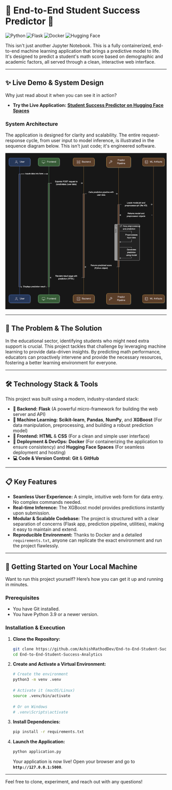 # 🚀 End-to-End Student Success Predictor 🚀

![Python](https://img.shields.io/badge/Python-3.9%2B-3776AB?style=for-the-badge&logo=python)
![Flask](https://img.shields.io/badge/Flask-2.x-black?style=for-the-badge&logo=flask)
![Docker](https://img.shields.io/badge/Docker-2496ED?style=for-the-badge&logo=docker)
![Hugging Face](https://img.shields.io/badge/🤗%20Hugging%20Face-Spaces-yellow?style=for-the-badge)

This isn't just another Jupyter Notebook. This is a fully containerized, end-to-end machine learning application that brings a predictive model to life. It's designed to predict a student's math score based on demographic and academic factors, all served through a clean, interactive web interface.

---

## ✨ Live Demo & System Design

Why just read about it when you can see it in action?

*   **Try the Live Application:** [**Student Success Predictor on Hugging Face Spaces**](https://huggingface.co/spaces/rathodashish10/End-to-end-student-performance-predictor)

### System Architecture
The application is designed for clarity and scalability. The entire request-response cycle, from user input to model inference, is illustrated in the sequence diagram below. This isn't just code; it's engineered software.

![Architecture Sequence Diagram](assets/architecture.png)

---

## 🎯 The Problem & The Solution

In the educational sector, identifying students who might need extra support is crucial. This project tackles that challenge by leveraging machine learning to provide data-driven insights. By predicting math performance, educators can proactively intervene and provide the necessary resources, fostering a better learning environment for everyone.

---

## 🛠️ Technology Stack & Tools

This project was built using a modern, industry-standard stack:

*   **🐍 Backend:** **Flask** (A powerful micro-framework for building the web server and API)
*   **🤖 Machine Learning:** **Scikit-learn**, **Pandas**, **NumPy**, and **XGBoost** (For data manipulation, preprocessing, and building a robust prediction model)
*   **🎨 Frontend:** **HTML** & **CSS** (For a clean and simple user interface)
*   **🚀 Deployment & DevOps:** **Docker** (For containerizing the application to ensure consistency) and **Hugging Face Spaces** (For seamless deployment and hosting)
*   **💻 Code & Version Control:** **Git** & **GitHub**

---

## 📋 Key Features

*   **Seamless User Experience:** A simple, intuitive web form for data entry. No complex commands needed.
*   **Real-time Inference:** The XGBoost model provides predictions instantly upon submission.
*   **Modular & Scalable Codebase:** The project is structured with a clear separation of concerns (Flask app, prediction pipeline, utilities), making it easy to maintain and extend.
*   **Reproducible Environment:** Thanks to Docker and a detailed `requirements.txt`, anyone can replicate the exact environment and run the project flawlessly.

---

## 🏁 Getting Started on Your Local Machine

Want to run this project yourself? Here’s how you can get it up and running in minutes.

### Prerequisites
*   You have Git installed.
*   You have Python 3.9 or a newer version.

### Installation & Execution

1.  **Clone the Repository:**
    ```bash
    git clone https://github.com/AshishRathodDev/End-to-End-Student-Success-Analytics.git
    cd End-to-End-Student-Success-Analytics
    ```

2.  **Create and Activate a Virtual Environment:**
    ```bash
    # Create the environment
    python3 -m venv .venv

    # Activate it (macOS/Linux)
    source .venv/bin/activate
    
    # Or on Windows
    # .venv\Scripts\activate
    ```

3.  **Install Dependencies:**
    ```bash
    pip install -r requirements.txt
    ```

4.  **Launch the Application:**
    ```bash
    python application.py
    ```
    Your application is now live! Open your browser and go to **`http://127.0.0.1:5000`**.

---
Feel free to clone, experiment, and reach out with any questions!